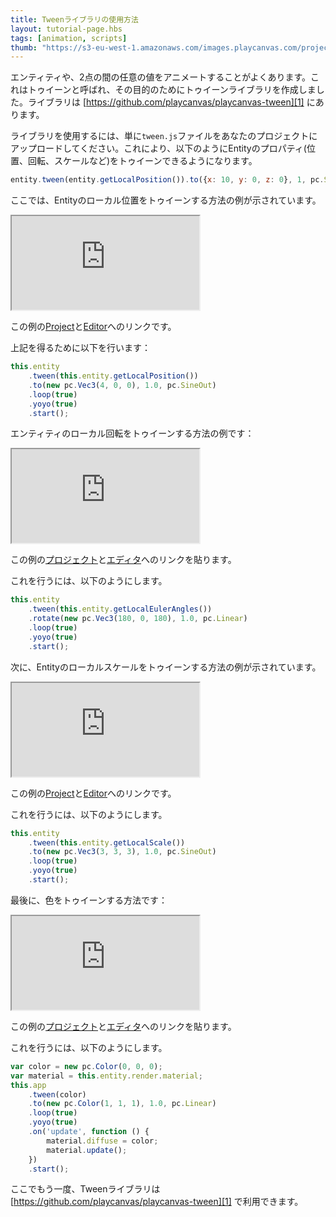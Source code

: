 ```yaml
---
title: Tweenライブラリの使用方法
layout: tutorial-page.hbs
tags: [animation, scripts]
thumb: "https://s3-eu-west-1.amazonaws.com/images.playcanvas.com/projects/12/452634/BDFB7E-image-75.jpg"
---
```


エンティティや、2点の間の任意の値をアニメートすることがよくあります。これはトゥイーンと呼ばれ、その目的のためにトゥイーンライブラリを作成しました。ライブラリは [https://github.com/playcanvas/playcanvas-tween][1] にあります。

ライブラリを使用するには、単に`tween.js`ファイルをあなたのプロジェクトにアップロードしてください。これにより、以下のようにEntityのプロパティ(位置、回転、スケールなど)をトゥイーンできるようになります。

```javascript
entity.tween(entity.getLocalPosition()).to({x: 10, y: 0, z: 0}, 1, pc.SineOut);
```

ここでは、Entityのローカル位置をトゥイーンする方法の例が示されています。

<iframe loading="lazy" src="https://playcanv.as/b/wEftzstB/" title="Using the Tween library"></iframe>

この例の[Project][2]と[Editor][3]へのリンクです。

上記を得るために以下を行います：

```javascript
this.entity
    .tween(this.entity.getLocalPosition())
    .to(new pc.Vec3(4, 0, 0), 1.0, pc.SineOut)
    .loop(true)
    .yoyo(true)
    .start();
```

エンティティのローカル回転をトゥイーンする方法の例です：

<iframe loading="lazy" src="https://playcanv.as/b/H8553dGa/" title="Tween Local Rotation"></iframe>

この例の[プロジェクト][2]と[エディタ][4]へのリンクを貼ります。

これを行うには、以下のようにします。

```javascript
this.entity
    .tween(this.entity.getLocalEulerAngles())
    .rotate(new pc.Vec3(180, 0, 180), 1.0, pc.Linear)
    .loop(true)
    .yoyo(true)
    .start();
```

次に、Entityのローカルスケールをトゥイーンする方法の例が示されています。

<iframe loading="lazy" src="https://playcanv.as/b/ndTiHCpD/" title="Tween Local Scale"></iframe>

この例の[Project][2]と[Editor][5]へのリンクです。

これを行うには、以下のようにします。

```javascript
this.entity
    .tween(this.entity.getLocalScale())
    .to(new pc.Vec3(3, 3, 3), 1.0, pc.SineOut)
    .loop(true)
    .yoyo(true)
    .start();
```

最後に、色をトゥイーンする方法です：

<iframe loading="lazy" src="https://playcanv.as/b/aoRYsYrc/" title="Tween Material Color"></iframe>

この例の[プロジェクト][2]と[エディタ][6]へのリンクを貼ります。

これを行うには、以下のようにします。

```javascript
var color = new pc.Color(0, 0, 0);
var material = this.entity.render.material;
this.app
    .tween(color)
    .to(new pc.Color(1, 1, 1), 1.0, pc.Linear)
    .loop(true)
    .yoyo(true)
    .on('update', function () {
        material.diffuse = color;
        material.update();
    })
    .start();
```

ここでもう一度、Tweenライブラリは [https://github.com/playcanvas/playcanvas-tween][1] で利用できます。

[1]: https://github.com/playcanvas/playcanvas-tween
[2]: https://playcanvas.com/project/452634/overview/using-the-tween-library
[3]: https://playcanvas.com/editor/scene/491504
[4]: https://playcanvas.com/editor/scene/491558
[5]: https://playcanvas.com/editor/scene/491585
[6]: https://playcanvas.com/editor/scene/491559
